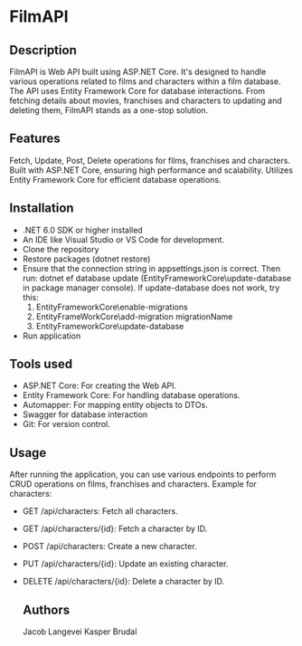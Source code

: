 # FilmAPI
## Description
FilmAPI is Web API built using ASP.NET Core. It's designed to handle various operations related to films and characters within a film database. The API uses Entity Framework Core for database interactions. From fetching details about movies, franchises and characters to updating and deleting them, FilmAPI stands as a one-stop solution.

## Features
Fetch, Update, Post, Delete operations for films, franchises and characters.
Built with ASP.NET Core, ensuring high performance and scalability.
Utilizes Entity Framework Core for efficient database operations.

## Installation
- .NET 6.0 SDK or higher installed
- An IDE like Visual Studio or VS Code for development.
- Clone the repository
- Restore packages (dotnet restore)
- Ensure that the connection string in appsettings.json is correct. Then run:
  dotnet ef database update (EntityFrameworkCore\update-database in package manager console).
  If update-database does not work, try this:
  1. EntityFrameworkCore\enable-migrations
  2. EntityFrameWorkCore\add-migration migrationName
  3. EntityFrameworkCore\update-database
- Run application

## Tools used
- ASP.NET Core: For creating the Web API.
- Entity Framework Core: For handling database operations.
- Automapper: For mapping entity objects to DTOs.
- Swagger for database interaction
- Git: For version control.

## Usage
After running the application, you can use various endpoints to perform CRUD operations on films, franchises and characters. Example for characters:
- GET /api/characters: Fetch all characters.
- GET /api/characters/{id}: Fetch a character by ID.
- POST /api/characters: Create a new character.
- PUT /api/characters/{id}: Update an existing character.
- DELETE /api/characters/{id}: Delete a character by ID.

  ## Authors
  Jacob Langevei
  Kasper Brudal
